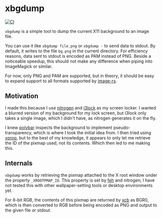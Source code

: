 # xbgdump

[![CI](https://github.com/FallenWarrior2k/xbgdump/actions/workflows/ci.yml/badge.svg)](https://github.com/FallenWarrior2k/xbgdump/actions/workflows/ci.yml)

`xbgdump` is a simple tool to dump the current X11 background to an image file.

You can use it like `xbgdump file.png` or `xbgdump -` to send data to stdout. By default, it writes to the file `bg.png` in the current directory. For efficiency reasons, data sent to stdout is encoded as PAM instead of PNG. Beside a noticeable speedup, this should not make any difference when piping into ImageMagick or similar.

For now, only PNG and PAM are supported, but in theory, it should be easy to expand support to all formats supported by [image-rs](https://github.com/image-rs/image).

## Motivation

I made this because I use [nitrogen](https://github.com/l3ib/nitrogen) and [i3lock](https://github.com/i3/i3lock) as my screen locker. I wanted a blurred version of my background for my lock screen, but i3lock only takes a single image, which I didn't have, as nitrogen generates it on the fly.

I knew [polybar](https://github.com/polybar/polybar) inspects the background to implement pseudo-transparency, which is where I took the initial idea from. I then tried using [xprop](https://gitlab.freedesktop.org/xorg/app/xprop), but to the best of my knowledge, it appears to only let me retrieve the ID of the pixmap used, not its contents. Which then led to me making this.

## Internals

`xbgdump` works by retrieving the pixmap attached to the X root window under the property `_XROOTPMAP_ID`. This property is set by [feh](https://github.com/derf/feh) and nitrogen; I have not tested this with other wallpaper-setting tools or desktop environments yet.

For 8-bit RGB, the contents of this pixmap are returned by [xcb](https://github.com/rtbo/rust-xcb) as BGR0, which is then converted to RGB before being encoded as PNG and output to the given file or stdout.
